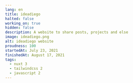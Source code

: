 ```yaml
---
lang: en
title: ideadiego
halted: false
working_on: true
hidden: false
description: A website to share posts, projects and else
image: ideadiego.png
alt: ideadiego website
proudness: 100
startedAt: July 23, 2021
finishedAt: August 17, 2021 
tags:
  - nuxt 3
  - tailwindcss 2
  - javascript 2
---
```

## 



